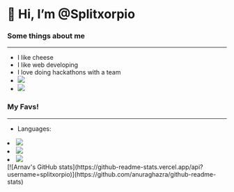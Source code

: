 <h1>👋 Hi, I’m @Splitxorpio</h1>
<h3> Some things about me </h3>
<hr>
<ul>
  <li> I like cheese </li>
  <li> I like web developing </li>
  <li> I love doing hackathons with a team </li>
  <li> <a href="https://www.linkedin.com/in/arnav-pandey-985280227/"> <img src="https://img.shields.io/badge/LinkedIn-0077B5?style=for-the-badge&logo=linkedin&logoColor=white"></a> </li>
  <li> <a href="https://devpost.com/Split?ref_content=user-portfolio&ref_feature=portfolio&ref_medium=global-nav"> <img src="https://img.shields.io/badge/Devpost-003E54?style=for-the-badge&logo=Devpost&logoColor=white"> </a> </li>
 </ul>
<h3> My Favs! </h3>
<hr>
<ul>
  <li> Languages: </ul>
  <li><img src="https://img.shields.io/badge/Python-FFD43B?style=for-the-badge&logo=python&logoColor=blue"></li>
  <li><img src="https://img.shields.io/badge/HTML5-E34F26?style=for-the-badge&logo=html5&logoColor=white"></li>
  <li><img src="https://img.shields.io/badge/JavaScript-323330?style=for-the-badge&logo=javascript&logoColor=F7DF1E"></li>
  
</ul>
[![Arnav's GitHub stats](https://github-readme-stats.vercel.app/api?username=splitxorpio)](https://github.com/anuraghazra/github-readme-stats)

